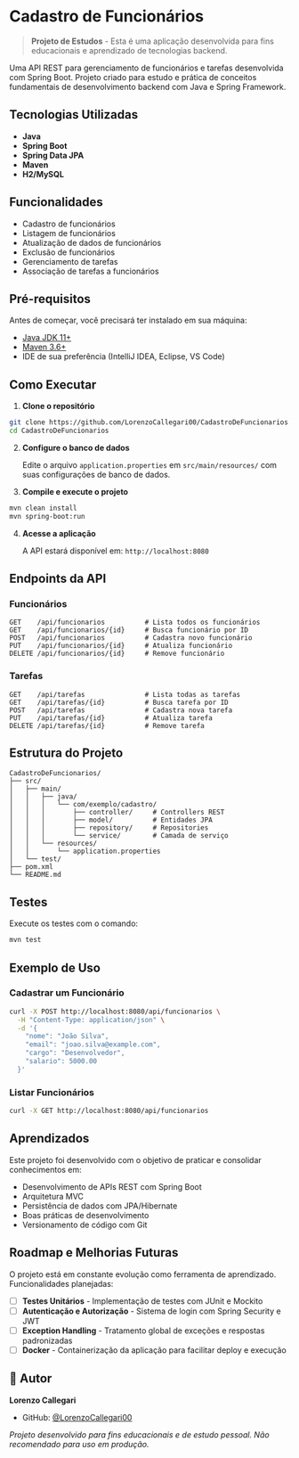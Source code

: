 #  Cadastro de Funcionários

>  **Projeto de Estudos** - Esta é uma aplicação desenvolvida para fins educacionais e aprendizado de tecnologias backend.

Uma API REST para gerenciamento de funcionários e tarefas desenvolvida com Spring Boot. Projeto criado para estudo e prática de conceitos fundamentais de desenvolvimento backend com Java e Spring Framework.

##  Tecnologias Utilizadas

- **Java**
- **Spring Boot**
- **Spring Data JPA**
- **Maven**
- **H2/MySQL**

##  Funcionalidades

-  Cadastro de funcionários
-  Listagem de funcionários
-  Atualização de dados de funcionários
-  Exclusão de funcionários
-  Gerenciamento de tarefas
-  Associação de tarefas a funcionários

##  Pré-requisitos

Antes de começar, você precisará ter instalado em sua máquina:

- [Java JDK 11+](https://www.oracle.com/java/technologies/downloads/)
- [Maven 3.6+](https://maven.apache.org/download.cgi)
- IDE de sua preferência (IntelliJ IDEA, Eclipse, VS Code)

##  Como Executar

1. **Clone o repositório**
```bash
git clone https://github.com/LorenzoCallegari00/CadastroDeFuncionarios.git
cd CadastroDeFuncionarios
```

2. **Configure o banco de dados**
   
   Edite o arquivo `application.properties` em `src/main/resources/` com suas configurações de banco de dados.

3. **Compile e execute o projeto**
```bash
mvn clean install
mvn spring-boot:run
```

4. **Acesse a aplicação**
   
   A API estará disponível em: `http://localhost:8080`

## Endpoints da API

### Funcionários

```http
GET    /api/funcionarios          # Lista todos os funcionários
GET    /api/funcionarios/{id}     # Busca funcionário por ID
POST   /api/funcionarios          # Cadastra novo funcionário
PUT    /api/funcionarios/{id}     # Atualiza funcionário
DELETE /api/funcionarios/{id}     # Remove funcionário
```

### Tarefas

```http
GET    /api/tarefas               # Lista todas as tarefas
GET    /api/tarefas/{id}          # Busca tarefa por ID
POST   /api/tarefas               # Cadastra nova tarefa
PUT    /api/tarefas/{id}          # Atualiza tarefa
DELETE /api/tarefas/{id}          # Remove tarefa
```

## Estrutura do Projeto

```
CadastroDeFuncionarios/
├── src/
│   ├── main/
│   │   ├── java/
│   │   │   └── com/exemplo/cadastro/
│   │   │       ├── controller/     # Controllers REST
│   │   │       ├── model/          # Entidades JPA
│   │   │       ├── repository/     # Repositories
│   │   │       └── service/        # Camada de serviço
│   │   └── resources/
│   │       └── application.properties
│   └── test/
├── pom.xml
└── README.md
```

## Testes

Execute os testes com o comando:

```bash
mvn test
```

## Exemplo de Uso

### Cadastrar um Funcionário

```bash
curl -X POST http://localhost:8080/api/funcionarios \
  -H "Content-Type: application/json" \
  -d '{
    "nome": "João Silva",
    "email": "joao.silva@example.com",
    "cargo": "Desenvolvedor",
    "salario": 5000.00
  }'
```

### Listar Funcionários

```bash
curl -X GET http://localhost:8080/api/funcionarios
```

## Aprendizados

Este projeto foi desenvolvido com o objetivo de praticar e consolidar conhecimentos em:

- Desenvolvimento de APIs REST com Spring Boot
- Arquitetura MVC
- Persistência de dados com JPA/Hibernate
- Boas práticas de desenvolvimento
- Versionamento de código com Git

## Roadmap e Melhorias Futuras

O projeto está em constante evolução como ferramenta de aprendizado. Funcionalidades planejadas:

- [ ] **Testes Unitários** - Implementação de testes com JUnit e Mockito
- [ ] **Autenticação e Autorização** - Sistema de login com Spring Security e JWT
- [ ] **Exception Handling** - Tratamento global de exceções e respostas padronizadas
- [ ] **Docker** - Containerização da aplicação para facilitar deploy e execução

## 👤 Autor

**Lorenzo Callegari**

- GitHub: [@LorenzoCallegari00](https://github.com/LorenzoCallegari00)

*Projeto desenvolvido para fins educacionais e de estudo pessoal. Não recomendado para uso em produção.*
